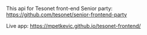 This api for Tesonet front-end Senior party: https://github.com/tesonet/senior-frontend-party

Live app: https://mpetkevic.github.io/tesonet-frontend/